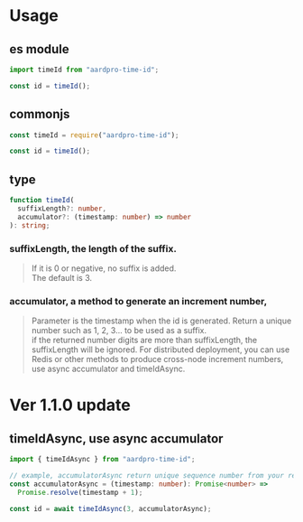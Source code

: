 # Usage

## es module

```js
import timeId from "aardpro-time-id";

const id = timeId();
```

## commonjs

```js
const timeId = require("aardpro-time-id");

const id = timeId();
```

## type

```ts
function timeId(
  suffixLength?: number,
  accumulator?: (timestamp: number) => number
): string;
```

### suffixLength, the length of the suffix.

> If it is 0 or negative, no suffix is added.  
> The default is 3.

### accumulator, a method to generate an increment number,

> Parameter is the timestamp when the id is generated.
> Return a unique number such as 1, 2, 3... to be used as a suffix.  
> if the returned number digits are more than suffixLength, the suffixLength will be ignored.
> For distributed deployment, you can use Redis or other methods to produce cross-node increment numbers, use async accumulator and timeIdAsync.

# Ver 1.1.0 update

## timeIdAsync, use async accumulator

```ts
import { timeIdAsync } from "aardpro-time-id";

// example, accumulatorAsync return unique sequence number from your redis based on timestamp
const accumulatorAsync = (timestamp: number): Promise<number> =>
  Promise.resolve(timestamp + 1);

const id = await timeIdAsync(3, accumulatorAsync);
```
